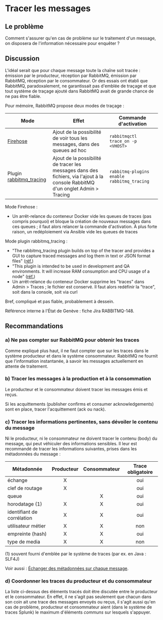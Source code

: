 # Tracer les messages

## Le problème

Comment s'assurer qu'en cas de problème sur le traitement d'un message, on disposera de l'information
nécessaire pour enquêter ?

## Discussion

L'idéal serait que pour chaque message toute la chaîne soit tracée : émission par le producteur,
réception par RabbitMQ, émission par RabbitMQ, réception par le consommateur.
Or des essais ont établi que RabbitMQ, paradoxalement, ne garantissait pas d'emblée de traçage
et que tout système de traçage ajouté dans RabbitMQ avait de grande chance de ne pas être fiable.

Pour mémoire, RabbitMQ propose deux modes de traçage :

| Mode | Effet | Commande d'activation |
|------|-------|-----------------------|
| [Firehose](https://www.rabbitmq.com/firehose.html) | Ajout de la possibilité de voir tous les messages, dans des queues ad hoc | `rabbitmqctl trace_on -p <VHOST>` |
| Plugin [rabbitmq_tracing](https://github.com/rabbitmq/rabbitmq-server/tree/master/deps/rabbitmq_tracing) | Ajout de la possibilité de tracer les messages dans des fichiers, via l'ajout à la console RabbitMQ d'un onglet Admin > Tracing | `rabbitmq-plugins enable rabbitmq_tracing` |

Mode Firehose :

- Un arrêt-relance du conteneur Docker vide les queues de traces (pas compris pourquoi) et bloque
  la création de nouveaux messages dans ces queues ;
  il faut alors relancer la commande d'activation.
  À plus forte raison, un redéploiement via Ansible vide les queues de traces

Mode plugin rabbitmq_tracing :

- "The rabbitmq_tracing plugin builds on top of the tracer and provides a GUI to capture traced messages
  and log them in text or JSON format files" ([réf.](https://www.rabbitmq.com/firehose.html))
- "This plugin is intended to be used in development and QA environments. It will increase RAM
  consumption and CPU usage of a node" ([réf.](https://github.com/rabbitmq/rabbitmq-tracing))
- Un arrêt-relance du conteneur Docker supprime les "traces" dans Admin > Traces ;
  le fichier est conservé.
  Il faut alors redéfinir la "trace", soit dans la console, soit via curl

Bref, compliqué et pas fiable, probablement à dessein.

Référence interne à l'État de Genève :
fiche Jira RABBITMQ-148.

## Recommandations

### a) Ne pas compter sur RabbitMQ pour obtenir les traces

Comme expliqué plus haut, il ne faut compter que sur les traces dans le système producteur et dans
le système consommateur.
RabbitMQ ne fournit que l'information instantanée, à savoir les messages actuellement en attente
de traitement.

### b) Tracer les messages à la production et à la consommation

Le producteur et le consommateur doivent tracer les messages émis et reçus.

Si les acquittements (publisher confirms et consumer acknowledgements) sont en place, tracer
l'acquittement (ack ou nack).


### c) Tracer les informations pertinentes, sans dévoiler le contenu du message

Ni le producteur, ni le consommateur ne doivent tracer le contenu (body) du message, qui peut
véhiculer des informations sensibles.
Il leur est recommandé de tracer les informations suivantes, prises dans les métadonnées du message :

| Métadonnée | Producteur | Consommateur | Trace obligatoire |
|------------|:----------:|:------------:|:-----------------:|
| échange | X | | oui |
| clef de routage | X | | oui |
| queue | | X | oui |
| horodatage (1) | X | X | oui |
| identifiant de corrélation | X | X | oui |
| utilisateur métier | X | X | non |
| empreinte (hash) | X | X | oui |
| type de media | X | X | non |

(1) souvent fourni d'emblée par le système de traces (par ex. en Java : SLF4J)

Voir aussi :
[Échanger des métadonnées sur chaque message](./echanger_des_metadonnees_sur_chaque_message.md).

### d) Coordonner les traces du producteur et du consommateur

La liste ci-dessus des éléments tracés doit être discutée entre le producteur et le consommateur.
En effet, il ne s'agit pas seulement que chacun dans son coin ait une trace des messages envoyés ou
reçus, il s'agit aussi qu'en cas de problème, producteur et consommateur aient
(dans le système de traces Splunk) le maximum d'éléments *communs* sur lesquels s'appuyer.
